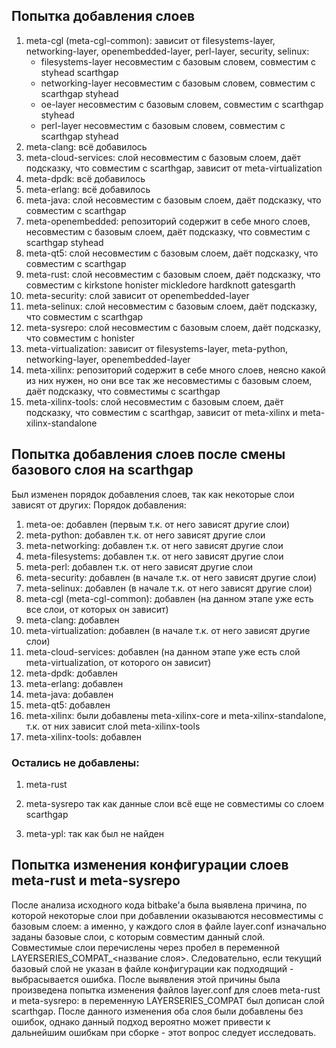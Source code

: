 ## Попытка добавления слоев

1) meta-cgl (meta-cgl-common): зависит от filesystems-layer, networking-layer, openembedded-layer, perl-layer,
    security, selinux: 
    - filesystems-layer несовместим с базовым словем, совместим с styhead scarthgap
    - networking-layer несовместим с базовым словем, совместим с scarthgap styhead
    - oe-layer несовместим с базовым словем, совместим с scarthgap styhead
    - perl-layer несовместим с базовым словем, совместим с scarthgap styhead
2) meta-clang: всё добавилось
3) meta-cloud-services: слой несовместим с базовым слоем, даёт подсказку, что совместим с scarthgap, зависит от meta-virtualization
4) meta-dpdk: всё добавилось
5) meta-erlang: всё добавилось
6) meta-java: слой несовместим с базовым слоем, даёт подсказку, что совместим с scarthgap
7) meta-openembedded: репозиторий содержит в себе много слоев,  несовместим с базовым слоем, даёт подсказку, что совместим с scarthgap styhead
8) meta-qt5: слой несовместим с базовым слоем, даёт подсказку, что совместим с scarthgap
9) meta-rust: слой несовместим с базовым слоем, даёт подсказку, что совместим с kirkstone honister mickledore hardknott gatesgarth
10) meta-security: слой зависит от openembedded-layer
11) meta-selinux: слой несовместим с базовым слоем, даёт подсказку, что совместим с scarthgap
12) meta-sysrepo: слой несовместим с базовым слоем, даёт подсказку, что совместим с honister
13) meta-virtualization: зависит от filesystems-layer, meta-python, networking-layer, openembedded-layer
14) meta-xilinx: репозиторий содержит в себе много слоев, неясно какой из них нужен, но они все так же несовместимы с базовым слоем, даёт подсказку, что совместимы с scarthgap
15) meta-xilinx-tools: слой несовместим с базовым слоем, даёт подсказку, что совместим с scarthgap, зависит от meta-xilinx и meta-xilinx-standalone


## Попытка добавления слоев после смены базового слоя на scarthgap

Был изменен порядок добавления слоев, так как некоторые слои зависят от других:
Порядок добавления:
1) meta-oe: добавлен (первым т.к. от него зависят другие слои)
2) meta-python: добавлен т.к. от него зависят другие слои
3) meta-networking: добавлен т.к. от него зависят другие слои
4) meta-filesystems: добавлен т.к. от него зависят другие слои
5) meta-perl: добавлен т.к. от него зависят другие слои
6) meta-security: добавлен (в начале т.к. от него зависят другие слои)
7) meta-selinux: добавлен (в начале т.к. от него зависят другие слои)
8) meta-cgl (meta-cgl-common): добавлен (на данном этапе уже есть все слои, от которых он зависит)
9) meta-clang: добавлен
10) meta-virtualization: добавлен (в начале т.к. от него зависят другие слои)
11) meta-cloud-services: добавлен (на данном этапе уже есть слой meta-virtualization, от которого он зависит)
12) meta-dpdk: добавлен
13) meta-erlang: добавлен
14) meta-java: добавлен
15) meta-qt5: добавлен
16) meta-xilinx: были добавлены meta-xilinx-core и meta-xilinx-standalone, т.к. от них зависит слой meta-xilinx-tools
17) meta-xilinx-tools: добавлен

### Остались не добавлены:
1) meta-rust
2) meta-sysrepo
так как данные слои всё еще не совместимы со слоем scarthgap

3) meta-ypl: так как был не найден


## Попытка изменения конфигурации слоев meta-rust и meta-sysrepo 

После анализа исходного кода bitbake'a была выявлена причина, по которой некоторые слои при добавлении оказываются несовместимы с базовым слоем: а именно, у каждого слоя в файле layer.conf изначально заданы базовые слои, с которым совместим данный слой. Совместимые слои перечислены через пробел в переменной LAYERSERIES_COMPAT_<название слоя>. Следовательно, если текущий базовый слой не указан в файле конфигурации как подходящий - выбрасывается ошибка. После выявления этой причины была произведена попытка изменения файлов layer.conf для слоев meta-rust и meta-sysrepo: в переменную LAYERSERIES_COMPAT был дописан слой scarthgap. После данного изменения оба слоя были добавлены без ошибок, однако данный подход вероятно может привести к дальнейшим ошибкам при сборке - этот вопрос следует исследовать.
